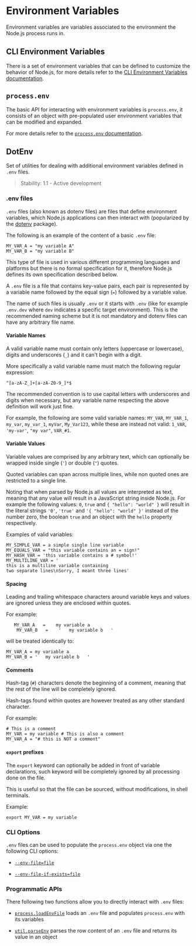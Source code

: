 # Environment Variables

Environment variables are variables associated to the environment the Node.js process runs in.

## CLI Environment Variables

There is a set of environment variables that can be defined to customize the behavior of Node.js,
for more details refer to the [CLI Environment Variables documentation][].

## `process.env`

The basic API for interacting with environment variables is `process.env`, it consists of an object
with pre-populated user environment variables that can be modified and expanded.

For more details refer to the [`process.env` documentation][].

## DotEnv

Set of utilities for dealing with additional environment variables defined in `.env` files.

> Stability: 1.1 - Active development

<!--introduced_in=v20.12.0-->

### .env files

`.env` files (also known as dotenv files) are files that define environment variables,
which Node.js applications can then interact with (popularized by the [dotenv][] package).

The following is an example of the content of a basic `.env` file:

```text
MY_VAR_A = "my variable A"
MY_VAR_B = "my variable B"
```

This type of file is used in various different programming languages and platforms but there
is no formal specification for it, therefore Node.js defines its own specification described below.

A `.env` file is a file that contains key-value pairs, each pair is represented by a variable name
followed by the equal sign (`=`) followed by a variable value.

The name of such files is usually `.env` or it starts with `.env` (like for example `.env.dev` where
`dev` indicates a specific target environment). This is the recommended naming scheme but it is not
mandatory and dotenv files can have any arbitrary file name.

#### Variable Names

A valid variable name must contain only letters (uppercase or lowercase), digits and underscores
(`_`) and it can't begin with a digit.

More specifically a valid variable name must match the following regular expression:

```text
^[a-zA-Z_]+[a-zA-Z0-9_]*$
```

The recommended convention is to use capital letters with underscores and digits when necessary,
but any variable name respecting the above definition will work just fine.

For example, the following are some valid variable names: `MY_VAR`, `MY_VAR_1`, `my_var`, `my_var_1`,
`myVar`, `My_Var123`, while these are instead not valid: `1_VAR`, `'my-var'`, `"my var"`, `VAR_#1`.

#### Variable Values

Variable values are comprised by any arbitrary text, which can optionally be wrapped inside
single (`'`) or double (`"`) quotes.

Quoted variables can span across multiple lines, while non quoted ones are restricted to a single line.

Noting that when parsed by Node.js all values are interpreted as text, meaning that any value will
result in a JavaScript string inside Node.js. For example the following values: `0`, `true` and
`{ "hello": "world" }` will result in the literal strings `'0'`, `'true'` and `'{ "hello": "world" }'`
instead of the number zero, the boolean `true` and an object with the `hello` property respectively.

Examples of valid variables:

```text
MY_SIMPLE_VAR = a simple single line variable
MY_EQUALS_VAR = "this variable contains an = sign!"
MY_HASH_VAR = 'this variable contains a # symbol!'
MY_MULTILINE_VAR = '
this is a multiline variable containing
two separate lines\nSorry, I meant three lines'
```

#### Spacing

Leading and trailing whitespace characters around variable keys and values are ignored unless they
are enclosed within quotes.

For example:

```text
   MY_VAR_A   =    my variable a
    MY_VAR_B   =    '   my variable b   '
```

will be treated identically to:

```text
MY_VAR_A = my variable a
MY_VAR_B = '   my variable b   '
```

#### Comments

Hash-tag (`#`) characters denote the beginning of a comment, meaning that the rest of the line
will be completely ignored.

Hash-tags found within quotes are however treated as any other standard character.

For example:

```text
# This is a comment
MY_VAR = my variable # This is also a comment
MY_VAR_A = "# this is NOT a comment"
```

#### `export` prefixes

The `export` keyword can optionally be added in front of variable declarations, such keyword will be completely ignored
by all processing done on the file.

This is useful so that the file can be sourced, without modifications, in shell terminals.

Example:

```text
export MY_VAR = my variable
```

### CLI Options

`.env` files can be used to populate the `process.env` object via one the following CLI options:

* [`--env-file=file`][]

* [`--env-file-if-exists=file`][]

### Programmatic APIs

There following two functions allow you to directly interact with `.env` files:

* [`process.loadEnvFile`][] loads an `.env` file and populates `process.env` with its variables

* [`util.parseEnv`][] parses the row content of an `.env` file and returns its value in an object

[CLI Environment Variables documentation]: cli.md#environment-variables_1
[`--env-file-if-exists=file`]: cli.md#--env-file-if-existsfile
[`--env-file=file`]: cli.md#--env-filefile
[`process.env` documentation]: process.md#processenv
[`process.loadEnvFile`]: process.md#processloadenvfilepath
[`util.parseEnv`]: util.md#utilparseenvcontent
[dotenv]: https://github.com/motdotla/dotenv
